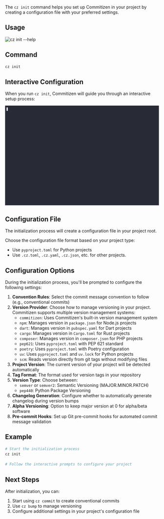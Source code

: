 The `cz init` command helps you set up Commitizen in your project by creating a configuration file with your preferred settings.

## Usage

![cz init --help](../images/cli_help/cz_init___help.svg)

## Command

```sh
cz init
```

## Interactive Configuration

When you run `cz init`, Commitizen will guide you through an interactive setup process:

![init](../images/init.gif)

## Configuration File

The initialization process will create a configuration file in your project root.

Choose the configuration file format based on your project type:

- Use `pyproject.toml` for Python projects
- Use `.cz.toml`, `.cz.yaml`, `.cz.json`, etc. for other projects.

## Configuration Options

During the initialization process, you'll be prompted to configure the following settings:

1. **Convention Rules**: Select the commit message convention to follow (e.g., conventional commits)
2. **Version Provider**: Choose how to manage versioning in your project. Commitizen supports multiple version management systems:
    - `commitizen`: Uses Commitizen's built-in version management system
    - `npm`: Manages version in `package.json` for Node.js projects
    - `dart`: Manages version in `pubspec.yaml` for Dart projects
    - `cargo`: Manages version in `Cargo.toml` for Rust projects
    - `composer`: Manages version in `composer.json` for PHP projects
    - `pep621`: Uses `pyproject.toml` with PEP 621 standard
    - `poetry`: Uses `pyproject.toml` with Poetry configuration
    - `uv`: Uses `pyproject.toml` and `uv.lock` for Python projects
    - `scm`: Reads version directly from git tags without modifying files
3. **Project Version**: The current version of your project will be detected automatically
4. **Tag Format**: The format used for version tags in your repository
5. **Version Type**: Choose between:
    - `semver` or `semver2`: Semantic Versioning (MAJOR.MINOR.PATCH)
    - `pep440`: Python Package Versioning
6. **Changelog Generation**: Configure whether to automatically generate changelog during version bumps
7. **Alpha Versioning**: Option to keep major version at 0 for alpha/beta software
8. **Pre-commit Hooks**: Set up Git pre-commit hooks for automated commit message validation

## Example

```sh
# Start the initialization process
cz init

# Follow the interactive prompts to configure your project
```

## Next Steps

After initialization, you can:

1. Start using `cz commit` to create conventional commits
2. Use `cz bump` to manage versioning
3. Configure additional settings in your project's configuration file

